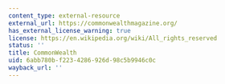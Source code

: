 ```yaml
---
content_type: external-resource
external_url: https://commonwealthmagazine.org/
has_external_license_warning: true
license: https://en.wikipedia.org/wiki/All_rights_reserved
status: ''
title: CommonWealth
uid: 6abb780b-f223-4286-926d-98c5b9946c0c
wayback_url: ''
---
```

